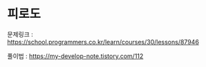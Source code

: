 # 피로도

문제링크 : https://school.programmers.co.kr/learn/courses/30/lessons/87946

풀이법 : https://my-develop-note.tistory.com/112